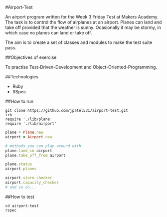 #Airport-Test

An airport program written for the Week 3 Friday Test at Makers Academy. The task is to control the flow of airplanes at an airport. Planes can land and take off provided that the weather is sunny. Ocasionally it may be stormy, in which case no planes can land or take off.

The aim is to create a set of classes and modules to make the test suite pass.

##Objectives of exercise

To practise Test-Driven-Development and Object-Oriented-Programming.

##Technologies 

* Ruby
* RSpec

##How to run

```
git clone https://github.com/jpatel531/airport-test.git
irb
require './lib/plane'
require './lib/airport'
```

``` ruby
plane = Plane.new
airport = Airport.new

# methods you can play around with
plane.land_in airport
plane.take_off_from airport

plane.status
airport.planes

airport.storm_checker
airport.capacity_checker
# and so on...
```

##How to test

```
cd airport-test
rspec
```

